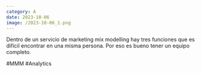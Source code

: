 ```yaml
--- 
category: A 
date: 2023-10-06 
image: /2023-10-06_1.png 
--- 
```


Dentro de un servicio de marketing mix modelling hay tres funciones que es difícil encontrar en una misma persona.
Por eso es bueno tener un equipo completo. 

 #MMM #Analytics
